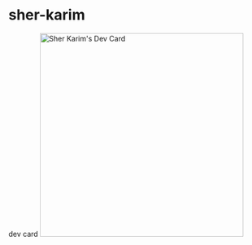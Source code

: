 # sher-karim
dev card
<a href="https://app.daily.dev/sher_karim05"><img src="https://api.daily.dev/devcards/ceeb12a62f7243faa1c7f07d02b9ca94.png?r=fwp" width="400" alt="Sher Karim's Dev Card"/>
